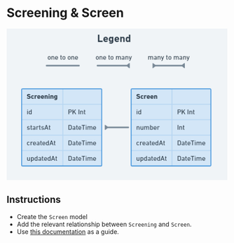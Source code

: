 # Screening & Screen

![](../assets/ScreeningScreen_Relation.PNG)

## Instructions

- Create the `Screen` model
- Add the relevant relationship between `Screening` and `Screen`.
- Use [this documentation](https://www.prisma.io/docs/concepts/components/prisma-schema/relations/one-to-many-relations) as a guide.

